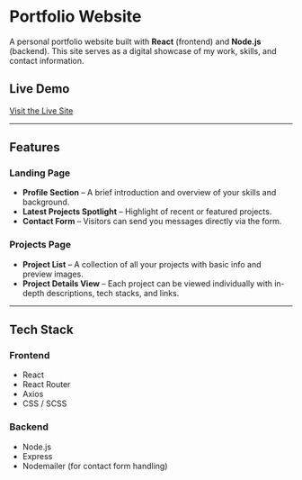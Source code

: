 # Portfolio Website

A personal portfolio website built with **React** (frontend) and **Node.js** (backend). This site serves as a digital showcase of my work, skills, and contact information.

## Live Demo

[Visit the Live Site](https://nickbaker.uk)

---

## Features

### Landing Page

- **Profile Section** – A brief introduction and overview of your skills and background.
- **Latest Projects Spotlight** – Highlight of recent or featured projects.
- **Contact Form** – Visitors can send you messages directly via the form.

### Projects Page

- **Project List** – A collection of all your projects with basic info and preview images.
- **Project Details View** – Each project can be viewed individually with in-depth descriptions, tech stacks, and links.

---

## Tech Stack

### Frontend

- React
- React Router
- Axios
- CSS / SCSS

### Backend

- Node.js
- Express
- Nodemailer (for contact form handling)

